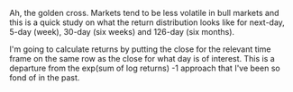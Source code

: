 Ah, the golden cross. Markets tend to be less volatile in bull 
markets and this is a quick study on what the return distribution 
looks like for next-day, 5-day (week), 30-day (six weeks) and
126-day (six months).

I'm going to calculate returns by putting the close for the 
relevant time frame on the same row as the close for what day
is of interest. This is a departure from the exp(sum of log returns) -1
approach that I've been so fond of in the past. 
